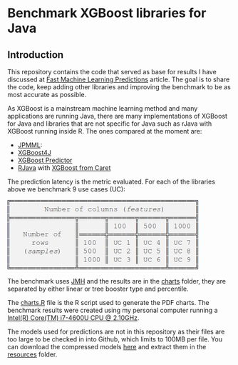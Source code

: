 # Benchmark XGBoost libraries for Java

## Introduction
This repository contains the code that served as base for results I have discussed at [Fast Machine Learning Predictions](https://medium.com/blablacar-tech/fast-machine-learning-predictions-6856b3623e5) article. The goal is to share the code, keep adding other libraries and improving the benchmark to be as most accurate as possible.

As XGBoost is a mainstream machine learning method and many applications are running Java, there are many implementations of XGBoost for Java and libraries that are not specific for Java such as rJava with XGBoost running inside R. The ones compared at the moment are:

* [JPMML](https://github.com/jpmml/jpmml-evaluator):
* [XGBoost4J](https://github.com/dmlc/xgboost/tree/master/jvm-packages)
* [XGBoost Predictor](https://github.com/komiya-atsushi/xgboost-predictor-java)
* [RJava](https://github.com/s-u/rJava) with [XGBoost from Caret](https://github.com/topepo/caret)

The prediction latency is the metric evaluated. For each of the libraries above we benchmark 9 use cases (UC):

![Use cases](use-cases.png)

The benchmark uses [JMH](https://openjdk.java.net/projects/code-tools/jmh/) and the results are in the [charts](charts) folder, they are separated by either linear or tree booster type and percentile.

The [charts.R](charts/charts.R) file is the R script used to generate the PDF charts. The benchmark results were created using my personal computer running a [Intel(R) Core(TM) i7-4600U CPU @ 2.10GHz](https://ark.intel.com/content/www/us/en/ark/products/76616/intel-core-i7-4600u-processor-4m-cache-up-to-3-30-ghz.html).

The models used for predictions are not in this repository as their files are too large to be checked in into Github, which limits to 100MB per file. You can download the compressed models [here](https://drive.google.com/open?id=1wh_sr75q1-Q5cteoXrA9FsR-G1378gYQ) and extract them in the [resources](src/main/java/resources) folder.